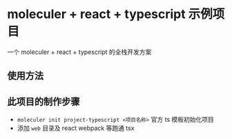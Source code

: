 # moleculer + react + typescript 示例项目

一个 moleculer + react + typescript 的全栈开发方案

## 使用方法

## 此项目的制作步骤

- `moleculer init project-typescript <项目名称>` 官方 ts 模板初始化项目
- 添加 `web` 目录及 react webpack 等跑通 tsx